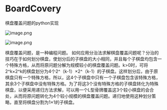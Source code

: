 # BoardCovery
 棋盘覆盖问题的python实现


![image.png](https://i.loli.net/2021/03/11/9fnp7O5XoQzWqPC.png)


![image.png](https://i.loli.net/2021/03/11/9fnp7O5XoQzWqPC.png)


棋盘覆盖问题，是一种编程问题。
如何应用分治法求解棋盘覆盖问题呢？分治的技巧在于如何划分棋盘，使划分后的子棋盘的大小相同，并且每个子棋盘均包含一个特殊方格，从而将原问题分解为规模较小的棋盘覆盖问题。k>0时，可将2^k×2^k的棋盘划分为4个2^（k-1）×2^（k-1）的子棋盘。这样划分后，由于原棋盘只有一个特殊方格，所以，这4个子棋盘中只有一个子棋盘包含该特殊方格，其余3个子棋盘中没有特殊方格。为了将这3个没有特殊方格的子棋盘转化为特殊棋盘，以便采用递归方法求解，可以用一个L型骨牌覆盖这3个较小棋盘的会合处，从而将原问题转化为4个较小规模的棋盘覆盖问题。递归地使用这种划分策略，直至将棋盘分割为1×1的子棋盘。
